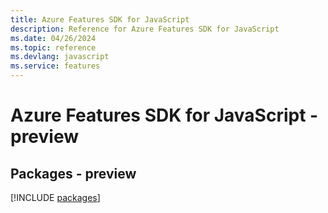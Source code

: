 ```yaml
---
title: Azure Features SDK for JavaScript
description: Reference for Azure Features SDK for JavaScript
ms.date: 04/26/2024
ms.topic: reference
ms.devlang: javascript
ms.service: features
---
```

# Azure Features SDK for JavaScript - preview
## Packages - preview
[!INCLUDE [packages](features-index.md)]